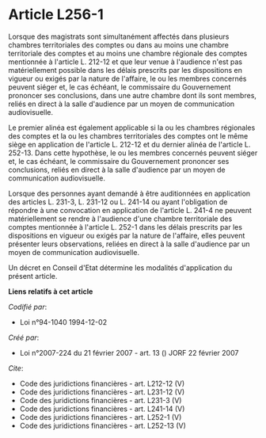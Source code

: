 # Article L256-1

Lorsque des magistrats sont simultanément affectés dans plusieurs chambres territoriales des comptes ou dans au moins une
chambre territoriale des comptes et au moins une chambre régionale des comptes mentionnée à l'article L. 212-12 et que leur
venue à l'audience n'est pas matériellement possible dans les délais prescrits par les dispositions en vigueur ou exigés par
la nature de l'affaire, le ou les membres concernés peuvent siéger et, le cas échéant, le commissaire du Gouvernement
prononcer ses conclusions, dans une autre chambre dont ils sont membres, reliés en direct à la salle d'audience par un moyen
de communication audiovisuelle. 

Le premier alinéa est également applicable si la ou les chambres régionales des comptes et la ou les chambres territoriales
des comptes ont le même siège en application de l'article L. 212-12 et du dernier alinéa de l'article L. 252-13. Dans cette
hypothèse, le ou les membres concernés peuvent siéger et, le cas échéant, le commissaire du Gouvernement prononcer ses
conclusions, reliés en direct à la salle d'audience par un moyen de communication audiovisuelle. 

Lorsque des personnes ayant demandé à être auditionnées en application des articles L. 231-3, L. 231-12 ou L. 241-14 ou ayant
l'obligation de répondre à une convocation en application de l'article L. 241-4 ne peuvent matériellement se rendre à
l'audience d'une chambre territoriale des comptes mentionnée à l'article L. 252-1 dans les délais prescrits par les
dispositions en vigueur ou exigés par la nature de l'affaire, elles peuvent présenter leurs observations, reliées en direct à
la salle d'audience par un moyen de communication audiovisuelle. 

Un décret en Conseil d'Etat détermine les modalités d'application du présent article.

**Liens relatifs à cet article**

_Codifié par_:

  - Loi n°94-1040 1994-12-02

_Créé par_:

  - Loi n°2007-224 du 21 février 2007 - art. 13 () JORF 22 février 2007

_Cite_:

  - Code des juridictions financières - art. L212-12 (V)
  - Code des juridictions financières - art. L231-12 (V)
  - Code des juridictions financières - art. L231-3 (V)
  - Code des juridictions financières - art. L241-14 (V)
  - Code des juridictions financières - art. L252-1 (V)
  - Code des juridictions financières - art. L252-13 (V)
